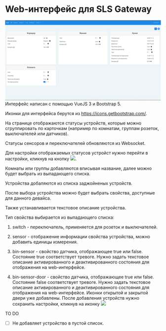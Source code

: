 <h1>Web-интерфейс для SLS Gateway</h1>
<img src="ui.html.jpg">
Интерфейс написан с помощью VueJS 3 и Bootstrap 5.

Иконки для интерфейса берутся из https://icons.getbootstrap.com/.

На странице отображаются статусы устройств, которые можно сгруппировать по карточкам (например по комнатам, группам розеток, выключателей или датчиков).

Статусы сенсоров и переключателей обновляются из Websocket.

Для настройки отображаемых статусов устройст нужно перейти в настройки, кликнув на кнопку <img src="https://icons.getbootstrap.com/assets/icons/gear-fill.svg">.

Комнаты или группы добавляются вписывая название, далее можно будет выбрать из выпадающего списка.

Устройства добаляются из списка заджойненых устройств.

После выбора устройства можно будет выбрать свойства, доступные для данного девайса.

Также устанавливается текстовое описание устройства.

Тип свойства выбирается из выпадающего списка:

1. switch - переключатель, применяется для розеток и выключателей.

2. sensor - отображение информации свойства устройства, можно добавить единицы измерения.

3. bin-sensor - свойство датчика, отображающее true или false. Состояние true соответствует тревоге. Нужно задать текстовое описание активированного и деактивированного состояния для отображения на web-интерфейсе.

4. bin-sensor-door - свойство датчика, отображающее true или false. Состояние false соответствует тревоге. Нужно задать текстовое описание активированного и деактивированного состояния для отображения на web-интерфейсе. Иконки открытой и закрытой двери уже добавлены.
После добавления устройств нужно сохранить настройки, кликнув на иконку <img src="https://icons.getbootstrap.com/assets/icons/save-fill.svg">

TO DO
- [ ] Не добавляет устройство в пустой список.
